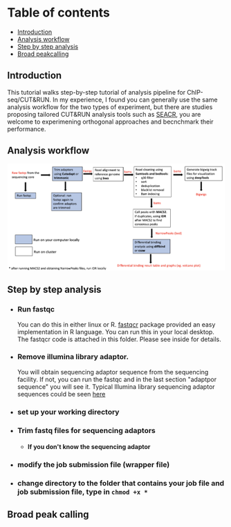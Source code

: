 # Table of contents <br>
 - [Introduction](#introduction)
 - [Analysis workflow](#analysis_workflow)
 - [Step by step analysis](#Step_by_step_analysis)
 - [Broad peakcalling](#broad_peakcalling)

## Introduction <br>
This tutorial walks step-by-step tutorial of analysis pipeline for ChIP-seq/CUT&RUN. In my experience, I found you can generally use the same analysis workflow for the two types of experiment, but there are studies proposing tailored CUT&RUN analysis tools such as [SEACR](https://epigeneticsandchromatin.biomedcentral.com/articles/10.1186/s13072-019-0287-4), you are welcome to experimening orthogonal approaches and becnchmark their performance. 

## Analysis workflow
![GitHub Logo](https://github.com/liuweihanty/ChIP_analysis_tutorial/blob/main/figures/ChIP_CnR_workflow.png)

## Step by step analysis
* ### Run fastqc
  You can do this in either linux or R. [fastqcr](http://www.sthda.com/english/wiki/fastqcr-an-r-package-facilitating-quality-controls-of-sequencing-data-for-large-numbers-of-samples) package provided an easy implementation in R language. You can run this in your local desktop. The fastqcr code is attached in this folder. Please see inside for details.
  
* ### Remove illumina library adaptor.
   You will obtain sequencing adaptor sequence from the sequencing facility. If not, you can run the fastqc and in the last section "adaptpor sequence" you will see it. Typical Illumina library sequencing adaptor sequences could be seen [here](https://knowledge.illumina.com/library-preparation/general/library-preparation-general-reference_material-list/000001314)
* ### set up your working directory
    
* ### Trim fastq files for sequencing adaptors
  * #### If you don't know the sequencing adaptor 
* ### modify the job submission file (wrapper file)
* ### change directory to the folder that contains your job file and job submission file, type in ``` chmod +x * ```
  
## Broad peak calling 



